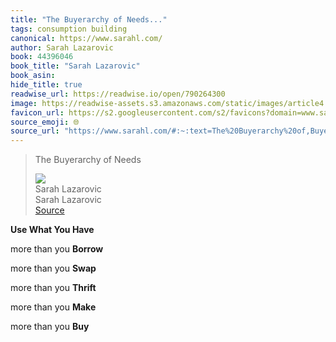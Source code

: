 ```yaml
---
title: "The Buyerarchy of Needs..."
tags: consumption building
canonical: https://www.sarahl.com/
author: Sarah Lazarovic
book: 44396046
book_title: "Sarah Lazarovic"
book_asin: 
hide_title: true
readwise_url: https://readwise.io/open/790264300
image: https://readwise-assets.s3.amazonaws.com/static/images/article4.6bc1851654a0.png
favicon_url: https://s2.googleusercontent.com/s2/favicons?domain=www.sarahl.com
source_emoji: 🌐
source_url: "https://www.sarahl.com/#:~:text=The%20Buyerarchy%20of,Buyerarchy%20of%20Needs"
---
```


> The Buyerarchy of Needs
> <div class="quoteback-footer"><div class="quoteback-avatar"><img class="mini-favicon" src="https://s2.googleusercontent.com/s2/favicons?domain=www.sarahl.com"></div><div class="quoteback-metadata"><div class="metadata-inner"><span style="display:none">FROM:</span><div aria-label="Sarah Lazarovic" class="quoteback-author"> Sarah Lazarovic</div><div aria-label="Sarah Lazarovic" class="quoteback-title"> Sarah Lazarovic</div></div></div><div class="quoteback-backlink"><a target="_blank" aria-label="go to the full text of this quotation" rel="noopener" href="https://www.sarahl.com/#:~:text=The%20Buyerarchy%20of,Buyerarchy%20of%20Needs" class="quoteback-arrow"> Source</a></div></div>

**Use What You Have**

more than you **Borrow**

more than you **Swap**

more than you **Thrift**

more than you **Make**

more than you **Buy**